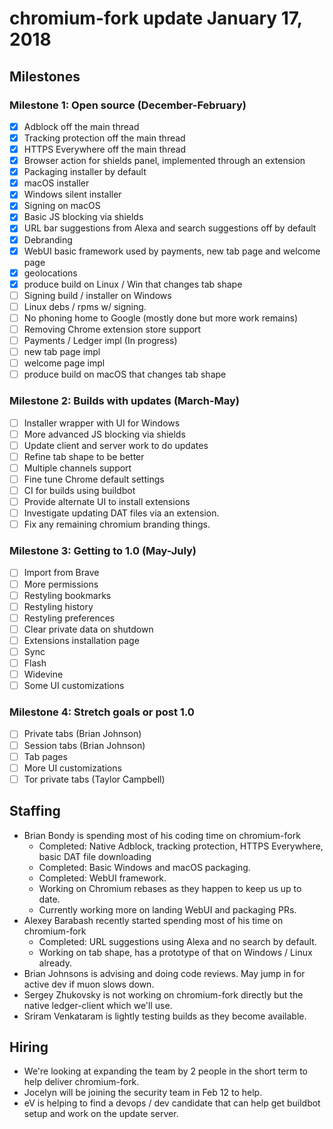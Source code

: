 # chromium-fork update January 17, 2018

## Milestones


### Milestone 1: Open source (December-February)
- [x] Adblock off the main thread
- [x] Tracking protection off the main thread
- [x] HTTPS Everywhere off the main thread
- [x] Browser action for shields panel, implemented through an extension
- [x] Packaging installer by default
- [x] macOS installer
- [x] Windows silent installer
- [x] Signing on macOS
- [x] Basic JS blocking via shields
- [x] URL bar suggestions from Alexa and search suggestions off by default
- [x] Debranding
- [x] WebUI basic framework used by payments, new tab page and welcome page
- [x] geolocations
- [x] produce build on Linux / Win that changes tab shape
- [ ] Signing build / installer on Windows
- [ ] Linux debs / rpms w/ signing.
- [ ] No phoning home to Google (mostly done but more work remains)
- [ ] Removing Chrome extension store support
- [ ] Payments / Ledger impl (In progress)
- [ ] new tab page impl
- [ ] welcome page impl
- [ ] produce build on macOS that changes tab shape

### Milestone 2: Builds with updates (March-May)

- [ ] Installer wrapper with UI for Windows
- [ ] More advanced JS blocking via shields
- [ ] Update client and server work to do updates
- [ ] Refine tab shape to be better
- [ ] Multiple channels support
- [ ] Fine tune Chrome default settings
- [ ] CI for builds using buildbot
- [ ] Provide alternate UI to install extensions
- [ ] Investigate updating DAT files via an extension.
- [ ] Fix any remaining chromium branding things.

### Milestone 3: Getting to 1.0 (May-July)

- [ ] Import from Brave
- [ ] More permissions
- [ ] Restyling bookmarks
- [ ] Restyling history
- [ ] Restyling preferences
- [ ] Clear private data on shutdown
- [ ] Extensions installation page
- [ ] Sync
- [ ] Flash
- [ ] Widevine
- [ ] Some UI customizations

### Milestone 4: Stretch goals or post 1.0

- [ ] Private tabs (Brian Johnson)
- [ ] Session tabs (Brian Johnson)
- [ ] Tab pages
- [ ] More UI customizations
- [ ] Tor private tabs (Taylor Campbell)

## Staffing

- Brian Bondy is spending most of his coding time on chromium-fork
  - Completed: Native Adblock, tracking protection, HTTPS Everywhere, basic DAT file downloading
  - Completed: Basic Windows and macOS packaging.
  - Completed: WebUI framework.
  - Working on Chromium rebases as they happen to keep us up to date.
  - Currently working more on landing WebUI and packaging PRs.
- Alexey Barabash recently started spending most of his time on chromium-fork
  - Completed: URL suggestions using Alexa and no search by default.
  - Working on tab shape, has a prototype of that on Windows / Linux already.
- Brian Johnsons is advising and doing code reviews. May jump in for active dev if muon slows down.
- Sergey Zhukovsky is not working on chromium-fork directly but the native ledger-client which we'll use.
- Sriram Venkataram is lightly testing builds as they become available.

## Hiring

- We're looking at expanding the team by 2 people in the short term to help deliver chromium-fork.
- Jocelyn will be joining the security team in Feb 12 to help.
- eV is helping to find a devops / dev candidate that can help get buildbot setup and work on the update server.
